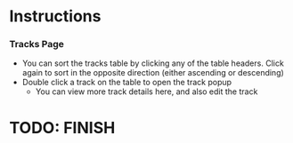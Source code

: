 


# Instructions
### Tracks Page
- You can sort the tracks table by clicking any of the table headers. Click again to sort in the opposite direction (either ascending or descending)
- Double click a track on the table to open the track popup
    - You can view more track details here, and also edit the track


# TODO: FINISH